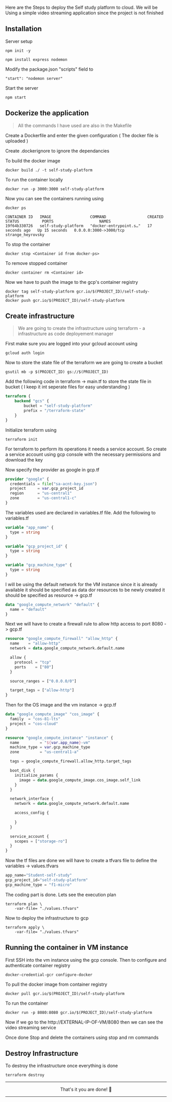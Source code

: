 
Here are the Steps to deploy the Self study platform to cloud. We will be Using a simple video streaming application since the project is not finished

## Installation

Server setup

```
npm init -y

npm install express nodemon
```
Modify the package.json "scripts" field to 

```
"start": "nodemon server"
```

Start the server 

```
npm start
```

## Dockerize the application 
> All the commands I have used are also in the Makefile

Create a Dockerfile and enter the given configuration ( The docker file is uploaded )

Create .dockerignore to ignore the dependancies

To build the docker image 

```
docker build ./ -t self-study-platform
```

To run the container locally 
```
docker run -p 3000:3000 self-study-platform
```

Now you can see the containers running using
```
docker ps

CONTAINER ID   IMAGE                 COMMAND                  CREATED          STATUS          PORTS                    NAMES
19f64b330726   self-study-platform   "docker-entrypoint.s…"   17 seconds ago   Up 15 seconds   0.0.0.0:3000->3000/tcp   strange_heyrovsky

```
To stop the container 
```
docker stop <Container id from docker-ps>
```
To remove stopped container
```
docker container rm <Container id>
```

Now we have to push the image to the gcp's container registry

```
docker tag self-study-platform gcr.io/$(PROJECT_ID)/self-study-platform
docker push gcr.io/$(PROJECT_ID)/self-study-platform
```

## Create infrastructure
> We are going to create the infrastructure using terraform - a infrastructure as code deployement manager

First make sure you are logged into your gcloud account using

```
gcloud auth login
```
Now to store the state file of the terraform we are going to create a bucket

```
gsutil mb -p $(PROJECT_ID) gs://$(PROJECT_ID)
```

Add the following code in terraform -> main.tf to store the state file in bucket
( I keep it int seperate files for easy understanding )

```tf
terraform {
    backend "gcs" {
        bucket = "self-study-platform"
        prefix = "/terraform-state"
    }
}
```

Initialize terraform using 
```
terraform init
```
For terraform to perform its operations it needs a service account. So create a service account using gcp console with the necessary permissions and download the key

Now specify the provider as google in gcp.tf 

```tf
provider "google" {
  credentials = file("sa-acnt-key.json")
  project     = var.gcp_project_id
  region      = "us-central1"
  zone        = "us-central1-c"
}
```
The variables used are declared in variables.tf file. Add the following to variables.tf

```tf
variable "app_name" {
  type = string
}

variable "gcp_project_id" {
  type = string
}

variable "gcp_machine_type" {
  type = string
}
```

I will be using the default network for the VM instance since it is already available it should be specified as data dor resources to be newly created it should be specified as resource -> gcp.tf

```tf
data "google_compute_network" "default" {
  name = "default"
}
```

Next we will have to create a firewall rule to allow http access to port 8080 -> gcp.tf

```tf
resource "google_compute_firewall" "allow_http" {
  name    = "allow-http"
  network = data.google_compute_network.default.name

  allow {
    protocol = "tcp"
    ports    = ["80"]
  }

  source_ranges = ["0.0.0.0/0"]

  target_tags = ["allow-http"]
}
```

Then for the OS image and the vm instance -> gcp.tf

```tf
data "google_compute_image" "cos_image" {
  family  = "cos-81-lts"
  project = "cos-cloud"
}

resource "google_compute_instance" "instance" {
  name         = "${var.app_name}-vm"
  machine_type = var.gcp_machine_type
  zone         = "us-central1-a"

  tags = google_compute_firewall.allow_http.target_tags

  boot_disk {
    initialize_params {
      image = data.google_compute_image.cos_image.self_link
    }
  }

  network_interface {
    network = data.google_compute_network.default.name

    access_config {
      
    }
  }

  service_account {
    scopes = ["storage-ro"]
  }
}
```
Now the tf files are done we will have to create a tfvars file to define the variables -> values.tfvars

```tfvars
app_name="Student-self-study"
gcp_project_id="self-study-platform"
gcp_machine_type = "f1-micro"
```
The coding part is done. Lets see the execution plan

```
terraform plan \
    -var-file= "./values.tfvars" 
```

Now to deploy the infrastructure to gcp

```
terraform apply \
	-var-file= "./values.tfvars" 
```

## Running the container in VM instance

First SSH into the vm instance using the gcp console. Then to configure and authenticate container registry

```
docker-credential-gcr configure-docker
```
To pull the docker image from container registry
```
docker pull gcr.io/$(PROJECT_ID)/self-study-platform
```
To run the container
```
docker run -p 8080:8080 gcr.io/$(PROJECT_ID)/self-study-platform
```
Now if we go to the http://EXTERNAL-IP-OF-VM/8080 then we can see the video streaming service

Once done Stop and delete the containers using stop and rm commands

## Destroy Infrastructure

To destroy the infrastructure once everything is done

```
terraform destroy
```
<hr />

<center> That's it you are done! 🥳 </center>

<hr />


<br>
